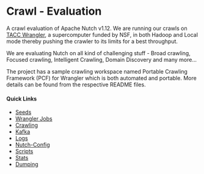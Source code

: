 # Crawl - Evaluation

A crawl evaluation of Apache Nutch v1.12. We are running our crawls on [TACC Wrangler](https://www.tacc.utexas.edu/systems/wrangler), a supercomputer funded by NSF, in both Hadoop and Local mode thereby pushing the crawler to its limits for a best throughput.

We are evaluating Nutch on all kind of challenging stuff - Broad crawling, Focused crawling, Intelligent Crawling, Domain Discovery and many more...

The project has a sample crawling workspace named Portable Crawling Framework (PCF) for Wrangler which is both automated and portable. More details can be found from the respective README files.

#### Quick Links

* [Seeds](workspace/seeds/)
* [Wrangler Jobs](workspace/jobs/)
* [Crawling](workspace/crawling/)
* [Kafka](workspace/kafka/)
* [Logs](workspace/logs/)
* [Nutch-Config](workspace/nutch-config/)
* [Scripts](workspace/scripts/)
* [Stats](workspace/stats/)
* [Dumping](workspace/dumping/)
